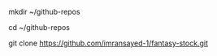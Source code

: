 mkdir ~/github-repos

cd  ~/github-repos

 git clone https://github.com/imransayed-1/fantasy-stock.git
